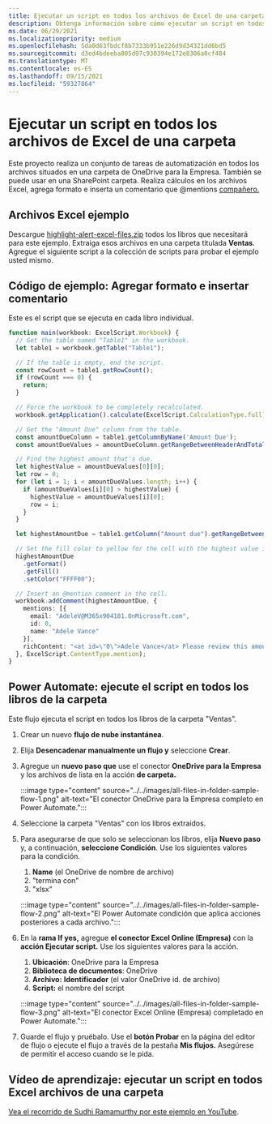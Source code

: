```yaml
---
title: Ejecutar un script en todos los archivos de Excel de una carpeta
description: Obtenga información sobre cómo ejecutar un script en todos los Excel archivos de una carpeta en OneDrive para la Empresa.
ms.date: 06/29/2021
ms.localizationpriority: medium
ms.openlocfilehash: 5da0d63fbdcf8b7333b951e226d9d34321dd6bd5
ms.sourcegitcommit: d3ed4bdeeba805d97c930394e172e8306a0cf484
ms.translationtype: MT
ms.contentlocale: es-ES
ms.lasthandoff: 09/15/2021
ms.locfileid: "59327864"
---
```

# <a name="run-a-script-on-all-excel-files-in-a-folder"></a>Ejecutar un script en todos los archivos de Excel de una carpeta

Este proyecto realiza un conjunto de tareas de automatización en todos los archivos situados en una carpeta de OneDrive para la Empresa. También se puede usar en una SharePoint carpeta.
Realiza cálculos en los archivos Excel, agrega formato e inserta un comentario que @mentions [compañero.](https://support.microsoft.com/office/90701709-5dc1-41c7-aa48-b01d4a46e8c7)

## <a name="sample-excel-files"></a>Archivos Excel ejemplo

Descargue <a href="https://github.com/OfficeDev/office-scripts-docs/blob/master/docs/resources/samples/highlight-alert-excel-files.zip?raw=true">highlight-alert-excel-files.zip</a> todos los libros que necesitará para este ejemplo. Extraiga esos archivos en una carpeta titulada **Ventas**. Agregue el siguiente script a la colección de scripts para probar el ejemplo usted mismo.

## <a name="sample-code-add-formatting-and-insert-comment"></a>Código de ejemplo: Agregar formato e insertar comentario

Este es el script que se ejecuta en cada libro individual.

```TypeScript
function main(workbook: ExcelScript.Workbook) {
  // Get the table named "Table1" in the workbook.
  let table1 = workbook.getTable("Table1");

  // If the table is empty, end the script.
  const rowCount = table1.getRowCount();
  if (rowCount === 0) {
    return;
  }

  // Force the workbook to be completely recalculated.
  workbook.getApplication().calculate(ExcelScript.CalculationType.full);

  // Get the "Amount Due" column from the table.
  const amountDueColumn = table1.getColumnByName('Amount Due');
  const amountDueValues = amountDueColumn.getRangeBetweenHeaderAndTotal().getValues();

  // Find the highest amount that's due.
  let highestValue = amountDueValues[0][0];
  let row = 0;
  for (let i = 1; i < amountDueValues.length; i++) {
    if (amountDueValues[i][0] > highestValue) {
      highestValue = amountDueValues[i][0];
      row = i;
    }
  }

  let highestAmountDue = table1.getColumn("Amount due").getRangeBetweenHeaderAndTotal().getRow(row);

  // Set the fill color to yellow for the cell with the highest value in the "Amount Due" column.
  highestAmountDue
    .getFormat()
    .getFill()
    .setColor("FFFF00");

  // Insert an @mention comment in the cell.
  workbook.addComment(highestAmountDue, {
    mentions: [{
      email: "AdeleV@M365x904181.OnMicrosoft.com",
      id: 0,
      name: "Adele Vance"
    }],
    richContent: "<at id=\"0\">Adele Vance</at> Please review this amount"
  }, ExcelScript.ContentType.mention);
}
```

## <a name="power-automate-flow-run-the-script-on-every-workbook-in-the-folder"></a>Power Automate: ejecute el script en todos los libros de la carpeta

Este flujo ejecuta el script en todos los libros de la carpeta "Ventas".

1. Crear un nuevo **flujo de nube instantánea**.
1. Elija **Desencadenar manualmente un flujo y** seleccione **Crear**.
1. Agregue un **nuevo paso que** use el conector **OneDrive para la Empresa** y los archivos de lista en la acción **de carpeta.**

    :::image type="content" source="../../images/all-files-in-folder-sample-flow-1.png" alt-text="El conector OneDrive para la Empresa completo en Power Automate.":::
1. Seleccione la carpeta "Ventas" con los libros extraídos.
1. Para asegurarse de que solo se seleccionan los libros, elija **Nuevo paso** y, a continuación, **seleccione Condición**. Use los siguientes valores para la condición.
    1. **Name** (el OneDrive de nombre de archivo)
    1. "termina con"
    1. "xlsx"

    :::image type="content" source="../../images/all-files-in-folder-sample-flow-2.png" alt-text="El Power Automate condición que aplica acciones posteriores a cada archivo.":::
1. En la **rama If yes,** agregue **el conector Excel Online (Empresa)** con la **acción Ejecutar script.** Use los siguientes valores para la acción.
    1. **Ubicación**: OneDrive para la Empresa
    1. **Biblioteca de documentos**: OneDrive
    1. **Archivo:** **Identificador** (el valor OneDrive id. de archivo)
    1. **Script:** el nombre del script

    :::image type="content" source="../../images/all-files-in-folder-sample-flow-3.png" alt-text="El conector Excel Online (Empresa) completado en Power Automate.":::
1. Guarde el flujo y pruébalo. Use el **botón Probar** en la página del editor de flujo o ejecute el flujo a través de la pestaña **Mis flujos.** Asegúrese de permitir el acceso cuando se le pida.

## <a name="training-video-run-a-script-on-all-excel-files-in-a-folder"></a>Vídeo de aprendizaje: ejecutar un script en todos Excel archivos de una carpeta

[Vea el recorrido de Sudhi Ramamurthy por este ejemplo en YouTube](https://youtu.be/xMg711o7k6w).
